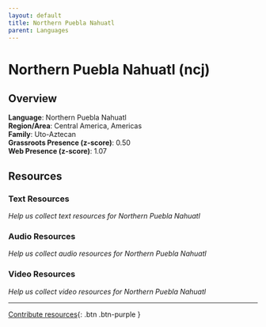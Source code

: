 ```yaml
---
layout: default
title: Northern Puebla Nahuatl
parent: Languages
---
```


# Northern Puebla Nahuatl (ncj)

## Overview

**Language**: Northern Puebla Nahuatl  
**Region/Area**: Central America, Americas  
**Family**: Uto-Aztecan  
**Grassroots Presence (z-score)**: 0.50  
**Web Presence (z-score)**: 1.07  

## Resources

### Text Resources
*Help us collect text resources for Northern Puebla Nahuatl*

### Audio Resources
*Help us collect audio resources for Northern Puebla Nahuatl*

### Video Resources
*Help us collect video resources for Northern Puebla Nahuatl*

---

[Contribute resources](https://forms.office.com/e/1SfLJx3u1r){: .btn .btn-purple }
